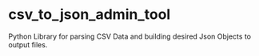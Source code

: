 # csv_to_json_admin_tool
Python Library for parsing CSV Data and building desired Json Objects to output files.
